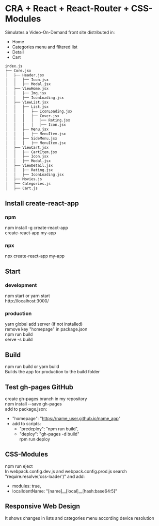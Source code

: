 # CRA + React + React-Router + CSS-Modules

Simulates a Video-On-Demand front site distributed in:
* Home
* Categories menu and filtered list
* Detail
* Cart

```bash
index.js
├── Core.jsx 
│   ├── Header.jsx  
│   │   ├── Icon.jsx
│   │   ├── Modal.jsx
│   ├── ViewHome.jsx
│   │   ├── Img.jsx
│   │   ├── IconLoading.jsx
│   ├── ViewList.jsx  
│   │   ├── List.jsx
│   │   │   ├── IconLoading.jsx
│   │   │   ├── Cover.jsx 
│   │   │   │   ├── Rating.jsx  
│   │   │   │   ├── Icon.jsx 
│   │   ├── Menu.jsx
│   │   │   ├── MenuItem.jsx
│   │   ├── SideMenu.jsx
│   │   │   ├── MenuItem.jsx
│   ├── ViewCart.jsx  
│   │   ├── CartItem.jsx 
│   │   ├── Icon.jsx
│   │   ├── Modal.jsx
│   ├── ViewDetail.jsx   
│   │   ├── Rating.jsx 
│   │   ├── IconLoading.jsx 
│   ├── Movies.js  
│   ├── Categories.js
│   ├── Cart.js
```

## Install create-react-app
### npm
npm install -g create-react-app  
create-react-app my-app
### npx
npx create-react-app my-app

## Start
### development
npm start or yarn start  
http://localhost:3000/  
### production
yarn global add server (if not installed)   
remove key "homepage" in package.json   
npm run build   
serve -s build  

## Build
npm run build or yarn build   
Builds the app for production to the build folder

## Test gh-pages GitHub
create gh-pages branch in my repository   
npm install --save gh-pages   
add to package.json:  
- "homepage": "https://name_user.github.io/name_app"
- add to scripts:
  - "predeploy": "npm run build",
  - "deploy": "gh-pages -d build"   
rpm run deploy  

## CSS-Modules
npm run eject  
In webpack.config.dev.js and webpack.config.prod.js search "require.resolve('css-loader')" and add:
- modules: true,
- localIdentName: "\[name]\_\_\[local]\_\_\[hash:base64:5]"

## Responsive Web Design
It shows changes in lists and categories menu according device resolution

